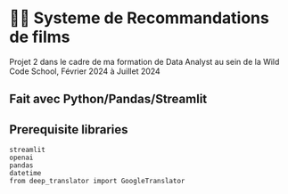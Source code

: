 # 🤖💬 Systeme de Recommandations de films

Projet 2 dans le cadre de ma formation de Data Analyst au sein de la Wild Code School, Février 2024 à Juillet 2024

## Fait avec Python/Pandas/Streamlit 



## Prerequisite libraries

```
streamlit
openai
pandas
datetime
from deep_translator import GoogleTranslator
```
